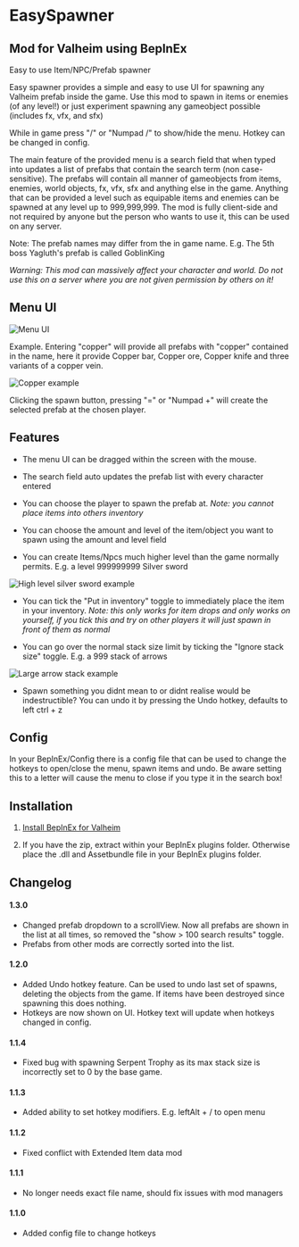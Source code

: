 # EasySpawner
## Mod for Valheim using BepInEx
Easy to use Item/NPC/Prefab spawner 

Easy spawner provides a simple and easy to use UI for spawning any Valheim prefab inside the game. 
Use this mod to spawn in items or enemies (of any level!) or just experiment spawning any gameobject possible (includes fx, vfx, and sfx)

While in game press "/" or "Numpad /" to show/hide the menu. Hotkey can be changed in config.

The main feature of the provided menu is a search field that when typed into updates a list of prefabs that contain the search term (non case-sensitive).
The prefabs will contain all manner of gameobjects from items, enemies, world objects, fx, vfx, sfx and anything else in the game.
Anything that can be provided a level such as equipable items and enemies can be spawned at any level up to 999,999,999.
The mod is fully client-side and not required by anyone but the person who wants to use it, this can be used on any server.

Note: The prefab names may differ from the in game name. E.g. The 5th boss Yagluth's prefab is called GoblinKing

*Warning: This mod can massively affect your character and world. Do not use this on a server where you are not given permission by others on it!* 

## Menu UI
![Menu UI](https://john2143.com/f/AU2E.png)

Example. Entering "copper" will provide all prefabs with "copper" contained in the name, here it provide Copper bar, Copper ore, Copper knife and three variants of a copper vein.

![Copper example](https://john2143.com/f/UrJq.png)

Clicking the spawn button, pressing "=" or "Numpad +" will create the selected prefab at the chosen player.

## Features

* The menu UI can be dragged within the screen with the mouse.

* The search field auto updates the prefab list with every character entered

* You can choose the player to spawn the prefab at. 
*Note: you cannot place items into others inventory*

* You can choose the amount and level of the item/object you want to spawn using the amount and level field

* You can create Items/Npcs much higher level than the game normally permits. E.g. a level 999999999 Silver sword 

![High level silver sword example](https://john2143.com/f/J2gk.png)

* You can tick the "Put in inventory" toggle to immediately place the item in your inventory. 
*Note: this only works for item drops and only works on yourself, if you tick this and try on other players it will just spawn in front of them as normal*

* You can go over the normal stack size limit by ticking the "Ignore stack size" toggle. E.g. a 999 stack of arrows

![Large arrow stack example](https://john2143.com/f/lTiY.png)

* Spawn something you didnt mean to or didnt realise would be indestructible? You can undo it by pressing the Undo hotkey, defaults to left ctrl + z

## Config

In your BepInEx/Config there is a config file that can be used to change the hotkeys to open/close the menu, spawn items and undo. Be aware setting this to a letter will cause the menu to close if you type it in the search box!

## Installation

1. [Install BepInEx for Valheim](https://valheim.thunderstore.io/package/denikson/BepInExPack_Valheim/)

2. If you have the zip, extract within your BepInEx plugins folder. Otherwise place the .dll and Assetbundle file in your BepInEx plugins folder.

## Changelog

#### 1.3.0

* Changed prefab dropdown to a scrollView. Now all prefabs are shown in the list at all times, so removed the "show > 100 search results" toggle.
* Prefabs from other mods are correctly sorted into the list.

#### 1.2.0

* Added Undo hotkey feature. Can be used to undo last set of spawns, deleting the objects from the game. If items have been destroyed since spawning this does nothing.
* Hotkeys are now shown on UI. Hotkey text will update when hotkeys changed in config.

#### 1.1.4

* Fixed bug with spawning Serpent Trophy as its max stack size is incorrectly set to 0 by the base game.

#### 1.1.3

* Added ability to set hotkey modifiers. E.g. leftAlt + / to open menu

#### 1.1.2

* Fixed conflict with Extended Item data mod

#### 1.1.1

* No longer needs exact file name, should fix issues with mod managers

#### 1.1.0

* Added config file to change hotkeys
